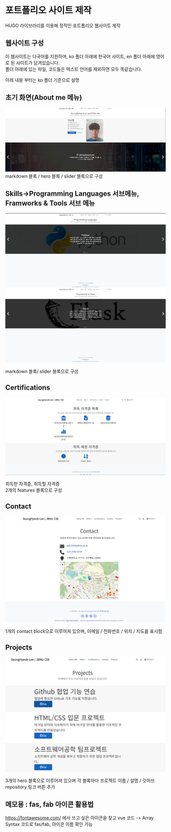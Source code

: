 # 포트폴리오 사이트 제작

HUGO 라이브러리를 이용해 정적인 포트폴리오 웹사이트 제작

## 웹사이트 구성

이 웹사이트는 다국어를 지원하며, ko 폴더 아래에 한국어 사이트, en 폴더 아래에 영어로 된 사이트가 담겨있습니다.  
폴더 아래에 있는 파일, 코드들은 텍스트 언어를 제외하면 모두 똑같습니다.

아래 내용 부터는 ko 폴더 기준으로 설명

## 초기 화면(About me 메뉴)

![alt text](rdme_aboutme.png)
markdown 블록 / hero 블록 / slider 블록으로 구성

## Skills->Programming Languages 서브메뉴, Framworks & Tools 서브 메뉴

![alt text](rdme_PL.png)
![alt text](rdme_framework.png)

markdown 블록/ slider 블록으로 구성

## Certifications

![alt text](rdme_certifi.png)

취득한 자격증, 취득할 자격증  
2개의 features 블록으로 구성

## Contact

![alt text](rdme_contact.png)

1개의 contact block으로 이루어져 있으며, 이메일 / 전화번호 / 위치 / 지도를 표시함

## Projects

![alt text](rdme_projects.png)

3개의 hero 블록으로 이루어져 있으며 각 블록마다 프로젝트 이름 / 설명 / 깃허브 repository 링크 버튼 추가

## 메모용 : fas, fab 아이콘 활용법

https://fontawesome.com/ 에서 쓰고 싶은 아이콘을 찾고 vue 코드 -> Array Syntax 코드로 fas/fab, 아이콘 이름 확인 가능
